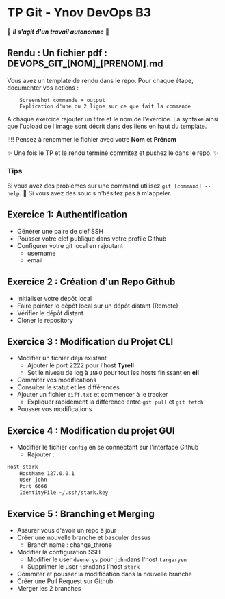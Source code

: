 # TP Git - Ynov DevOps B3

:see_no_evil: _**Il s'agit d'un travail autonomne**_ :speak_no_evil:

## **Rendu :** Un fichier pdf : DEVOPS_GIT_[NOM]\_[PRENOM].md

Vous avez un template de rendu dans le repo. 
Pour chaque étape, documenter vos actions : 

        Screenshot commande + output
        Explication d'une ou 2 ligne sur ce que fait la commande
        
A chaque exercice rajouter un titre et le nom de l'exercice. La syntaxe ainsi que l'upload de l'image sont décrit dans des liens en haut du template.

:bangbang::bangbang: Pensez à renommer le fichier avec votre **Nom** et **Prénom**

:sparkles: Une fois le TP et le rendu terminé commitez et pushez le dans le repo. :sparkles:
  
### Tips   
Si vous avez des problèmes sur une command utilisez `git [command] --help`.
:raising_hand: Si vous avez des soucis n'hésitez pas à m'appeler. 
 
## Exercice 1: Authentification

- Générer une paire de clef SSH
- Pousser votre clef publique dans votre profile Github
- Configurer votre git local en rajoutant
  - username
  - email  

## Exercice 2 : Création d'un Repo Github

- Initialiser votre dépôt local
- Faire pointer le dépôt local sur un dépôt distant (Remote)
- Vérifier le dépôt distant
- Cloner le repository

## Exercice 3 : Modification du Projet CLI

- Modifier un fichier déjà existant
  - Ajouter le port 2222 pour l'host **Tyrell**
  - Set le niveau de log à `INFO` pour tout les hosts finissant en **ell**
- Commiter vos modifications
- Consulter le statut et les différences
- Ajouter un fichier `diff.txt` et commencer à le tracker
  - Expliquer rapidement la différence entre `git pull` et `git fetch`
- Pousser vos modifications

## Exercice 4 : Modification du projet GUI

- Modifier le fichier `config` en se connectant sur l'interface Github
  - Rajouter :
```sh
Host stark
    HostName 127.0.0.1
    User john
    Port 6666
    IdentityFile ~/.ssh/stark.key
```

## Exervice 5 : Branching et Merging

- Assurer vous d'avoir un repo à jour
- Créer une nouvelle branche et basculer dessus
  - Branch name : change_throne 
- Modifier la configuration SSH 
  -  Modifier le user `daenerys` pour `john`dans l'host `targaryen`
  -  Supprimer le user `john`dans l'host `stark`
-  Commiter et pousser la modification dans la nouvelle branche
-  Créer une Pull Request sur Github
-  Merger les 2 branches
  
